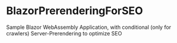 # BlazorPrerenderingForSEO
Sample Blazor WebAssembly Application, with conditional (only for crawlers) Server-Prerendering to optimize SEO
